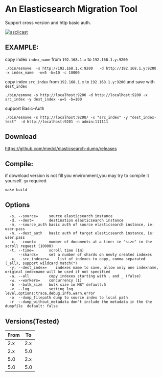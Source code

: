 # An Elasticsearch Migration Tool

Support cross version and http basic auth.

[![asciicast](https://asciinema.org/a/e562wy1ro30yboznkj5f539md.png)](https://asciinema.org/a/e562wy1ro30yboznkj5f539md)


## EXAMPLE:

copy index `index_name` from `192.168.1.x` to `192.168.1.y:9200`

```
./bin/esmove  -s http://192.168.1.x:9200   -d http://192.168.1.y:9200 -x index_name  -w=5 -b=10 -c 10000
```

copy index `src_index` from `192.168.1.x` to `192.168.1.y:9200` and save with `dest_index`

```
./bin/esmove -s http://localhost:9200 -d http://localhost:9200 -x src_index -y dest_index -w=5 -b=100
```

support Basic-Auth
```
./bin/esmove -s http://localhost:9200/ -x "src_index" -y "dest_index-test"  -d http://localhost:9201 -n admin:111111
```

## Download
https://github.com/medcl/elasticsearch-dump/releases


## Compile:

if download version is not fill you environment,you may try to compile it yourself. `go` required.

`make build`


## Options

```
  -s, --source=     source elasticsearch instance
  -d, --dest=       destination elasticsearch instance
  -m, --source_auth basic auth of source elasticsearch instance, ie: user:pass
  -n, --dest_auth   basic auth of target elasticsearch instance, ie: user:pass
  -c, --count=      number of documents at a time: ie "size" in the scroll request (10000)
  -t, --time=       scroll time (1m)
      --shards=     set a number of shards on newly created indexes
  -x, --src_indexes=    list of indexes to copy, comma separated (_all), support wildcard match(*)
  -y, --dest_index=    indexes name to save, allow only one indexname, original indexname will be used if not specified
  -a, --all         copy indexes starting with . and _ (false)
  -w, --workers=    concurrency (1)
  -b  --bulk_size 	bulk size in MB" default:5
  -v  --log 	    setting log level,options:trace,debug,info,warn,error
  -o  --dump_filepath dump to source index to local path
  -r  --dump_without_metadata don't include the metadata in the the dumpfile  default: false

```

Versions(Tested)
--------

From       | To
-----------|-----------
2.x | 2.x
2.x | 5.0
5.0 | 2.x
5.0 | 5.0

